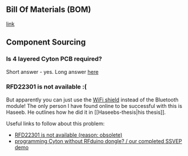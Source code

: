 
## Bill Of Materials (BOM)

[link](https://github.com/OpenBCI/V3_Hardware_Design_Files/blob/master/OpenBCI%20Cyton%20Designs/OBCI_Cyton_Plots/OBCI_V4_C_BOM.xlsx)


## Component Sourcing
### Is 4 layered Cyton PCB required?
Short answer - yes. Long answer [here](https://openbci.com/forum/index.php?p=/discussion/1997/building-cyton-questions-4-layer-required-bom-vs-schematic)
### RFD22301 is not available :(

But apparently you can just use the [WiFi shield](https://docs.openbci.com/GettingStarted/Boards/WiFiGS/) instead of the Bluetooth module! The only person I have found online to be successful with this is Haseeb. He outlines how he did it in [[Haseebs-thesis|his thesis]].

Useful links to follow about this problem:
- [RFD22301 is not available (reason: obsolete)](https://openbci.com/forum/index.php?p=/discussion/1701/rfd22301-is-not-available-reason-obsolete)
- [programming Cyton without RFduino dongle? / our completed SSVEP demo](https://openbci.com/forum/index.php?p=/discussion/1773/is-cyton-programming-possible-without-using-bluetooth-dongle)
